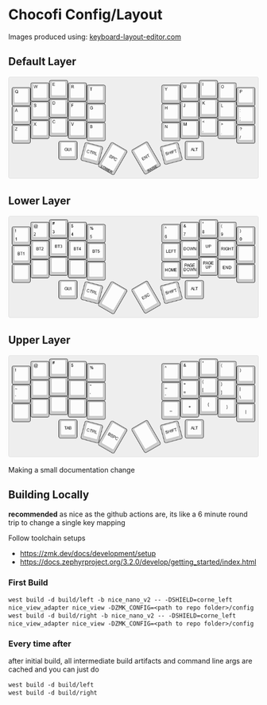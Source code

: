 # Chocofi Config/Layout

Images produced using: [keyboard-layout-editor.com](http://www.keyboard-layout-editor.com/)

## Default Layer

![Chocofi Default](./docs/images/chocofi-default.png)

## Lower Layer

![Chocofi Lower](./docs/images/chocofi-lower.png)

## Upper Layer

![Chocofi Upper](./docs/images/chocofi-upper.png)

Making a small documentation change


## Building Locally

**recommended** as nice as the github actions are, its like a 6 minute round trip to change a single key mapping

Follow toolchain setups

- https://zmk.dev/docs/development/setup
- https://docs.zephyrproject.org/3.2.0/develop/getting_started/index.html

### First Build

```
west build -d build/left -b nice_nano_v2 -- -DSHIELD=corne_left nice_view_adapter nice_view -DZMK_CONFIG=<path to repo folder>/config
west build -d build/right -b nice_nano_v2 -- -DSHIELD=corne_left nice_view_adapter nice_view -DZMK_CONFIG=<path to repo folder>/config
```

### Every time after

after initial build, all intermediate build artifacts and command line args are cached and you can just do

```
west build -d build/left
west build -d build/right
```
